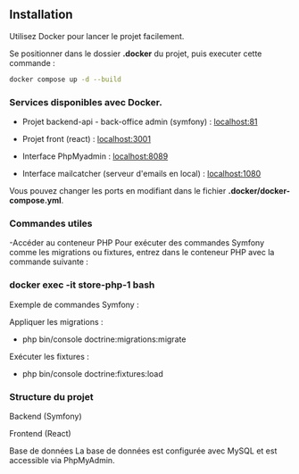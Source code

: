 ## Installation

Utilisez Docker pour lancer le projet facilement.

Se positionner dans le dossier **.docker** du projet, puis executer cette commande :

```bash
docker compose up -d --build 
```

### Services disponibles avec Docker.

- Projet backend-api - back-office admin  (symfony) : [localhost:81](http://localhost:81/)
- Projet front (react) : [localhost:3001](http://localhost:3001/)

- Interface PhpMyadmin : [localhost:8089](http://localhost:8089/)
- Interface mailcatcher (serveur d'emails en local) : [localhost:1080](http://localhost:1080/)

Vous pouvez changer les ports en modifiant dans le fichier **.docker/docker-compose.yml**.

### Commandes utiles
-Accéder au conteneur PHP
Pour exécuter des commandes Symfony comme les migrations ou fixtures, entrez dans le conteneur PHP avec la commande suivante :

  ###  docker exec -it store-php-1 bash

Exemple de commandes Symfony :

Appliquer les migrations :
 
  - php bin/console doctrine:migrations:migrate


Exécuter les fixtures :

  - php bin/console doctrine:fixtures:load


### Structure du projet

Backend (Symfony) 

Frontend (React)
 
Base de données
La base de données est configurée avec MySQL et est accessible via PhpMyAdmin.


